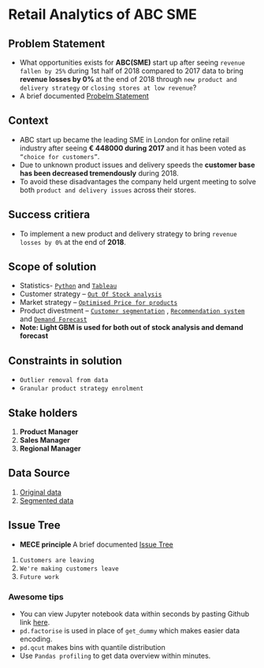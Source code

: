 # Retail Analytics of ABC SME

## Problem Statement 
- What opportunities exists for <b>ABC(SME)</b> start up after seeing `revenue fallen by 25%` during 1st half of 2018 compared to 2017 data to bring <b>revenue losses by 0% </b> at the end of 2018 through `new product and delivery strategy` or `closing stores at low revenue`? 
- A brief documented [Probelm Statement](https://github.com/monisha-anila/Springboard-India/blob/master/Capstone%202/Capstone%202%20PS%5BMonisha%20Anila%5D.pdf)

## Context
- ABC start up became the leading SME in London for online retail industry after seeing  <b>€ 448000 during 2017</b> and it has been voted as `“choice for customers”`.
- Due to unknown product issues and delivery speeds the <b>customer base has been decreased tremendously</b> during 2018.
- To avoid these disadvantages the company held urgent meeting to solve both `product and delivery issues` across their stores. 

## Success critiera 
- To implement a new product and delivery strategy to bring `revenue losses by 0%` at the end of <b>2018</b>. 

## Scope of solution 
- Statistics- [`Python`](https://github.com/monisha-anila/Springboard-India/blob/master/Capstone%202/Statistics.ipynb) and [`Tableau`](https://public.tableau.com/profile/monisha.anila#!/vizhome/RetailAnalytics_15972219055200/Final)
- Customer strategy – [`Out Of Stock analysis`](https://github.com/monisha-anila/Springboard-India/blob/master/Capstone%202/Demand%20Forecast.ipynb)
- Market strategy – [`Optimised Price for products`](https://github.com/monisha-anila/Springboard-India/blob/master/Capstone%202/Optimised%20Price.ipynb)
- Product divestment – [`Customer segmentation`](https://github.com/monisha-anila/Springboard-India/blob/master/Capstone%202/Customer%20Segmentation.ipynb) , [`Recommendation system`](https://github.com/monisha-anila/Springboard-India/blob/master/Capstone%202/Market%20Basket%20Analysis.ipynb) and [`Demand Forecast`](https://github.com/monisha-anila/Springboard-India/blob/master/Capstone%202/Demand%20Forecast.ipynb)
- <b> Note: Light GBM is used for both out of stock analysis and demand forecast </b>

## Constraints in solution 
- `Outlier removal from data` 
- `Granular product strategy enrolment`

## Stake holders
1. <b>Product Manager </b>
2. <b>Sales Manager </b>
3. <b>Regional Manager </b>

## Data Source 
1. [Original data](https://github.com/monisha-anila/Springboard-India/blob/master/Capstone%202/Data.csv)
2. [Segmented data](https://github.com/monisha-anila/Springboard-India/blob/master/Capstone%202/Segmentdata.csv)

## Issue Tree 
- <b>MECE principle </b> A brief documented [Issue Tree](https://github.com/monisha-anila/Springboard-India/blob/master/Capstone%202/Capstone%202%20IT%5BMonisha%20Anila%5D.pdf)
1. `Customers are leaving`
2. `We're making customers leave`
3. `Future work`

### Awesome tips
- You can view Jupyter notebook data within seconds by pasting Github link [here](https://nbviewer.jupyter.org/). 
- `pd.factorise` is used in place of `get_dummy` which makes easier data encoding.
- `pd.qcut` makes bins with quantile distribution
- Use `Pandas profiling` to get data overview within minutes.
